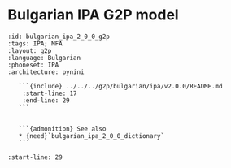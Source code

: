 
# Bulgarian IPA G2P model

``````{g2p} Bulgarian IPA G2P model
:id: bulgarian_ipa_2_0_0_g2p
:tags: IPA; MFA
:layout: g2p
:language: Bulgarian
:phoneset: IPA
:architecture: pynini

   ```{include} ../../../g2p/bulgarian/ipa/v2.0.0/README.md
    :start-line: 17
    :end-line: 29
   ```


   ```{admonition} See also
   * {need}`bulgarian_ipa_2_0_0_dictionary`
   ```
``````

```{include} ../../../g2p/bulgarian/ipa/v2.0.0/README.md
:start-line: 29
```

